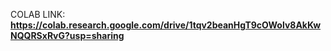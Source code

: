 COLAB LINK:  **https://colab.research.google.com/drive/1tqv2beanHgT9cOWolv8AkKwNQQRSxRvG?usp=sharing**
